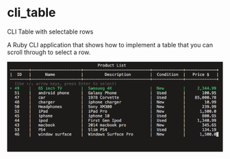 # cli_table
CLI Table with selectable rows

A Ruby CLI application that shows how to implement a table that you can scroll through to select a row. 

![Scroll Through Table Rows Demo](demo/cli_table_rows.gif)
<!--![Scroll Through Table Rows Demo](https://github.com/dmartinezm/cli_table/blob/master/demo/cli_table_rows.gif) -->

